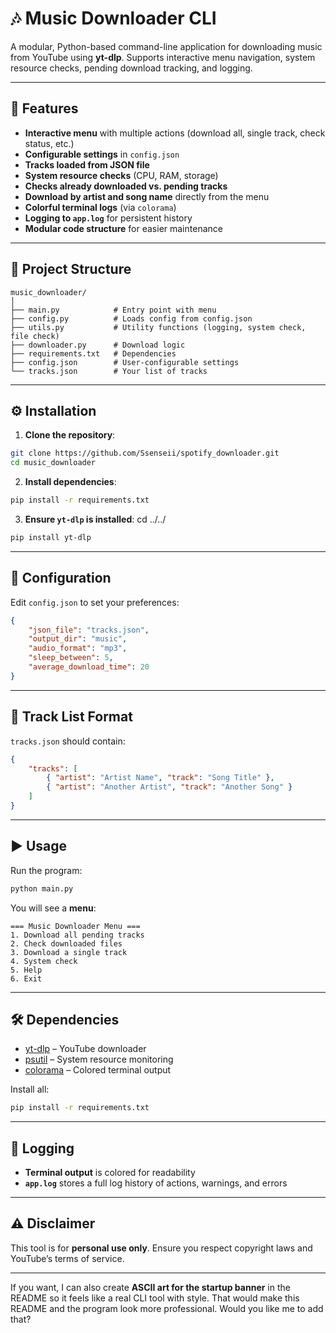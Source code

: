 # 🎶 Music Downloader CLI

A modular, Python-based command-line application for downloading music from YouTube using **yt-dlp**.
Supports interactive menu navigation, system resource checks, pending download tracking, and logging.

---

## 📌 Features

* **Interactive menu** with multiple actions (download all, single track, check status, etc.)
* **Configurable settings** in `config.json`
* **Tracks loaded from JSON file**
* **System resource checks** (CPU, RAM, storage)
* **Checks already downloaded vs. pending tracks**
* **Download by artist and song name** directly from the menu
* **Colorful terminal logs** (via `colorama`)
* **Logging to `app.log`** for persistent history
* **Modular code structure** for easier maintenance

---

## 📂 Project Structure

```
music_downloader/
│
├── main.py            # Entry point with menu
├── config.py          # Loads config from config.json
├── utils.py           # Utility functions (logging, system check, file check)
├── downloader.py      # Download logic
├── requirements.txt   # Dependencies
├── config.json        # User-configurable settings
└── tracks.json        # Your list of tracks
```

---

## ⚙️ Installation

1. **Clone the repository**:

```bash
git clone https://github.com/Ssenseii/spotify_downloader.git
cd music_downloader
```

2. **Install dependencies**:

```bash
pip install -r requirements.txt
```

3. **Ensure `yt-dlp` is installed**:
cd ../../
```bash
pip install yt-dlp
```

---

## 📄 Configuration

Edit `config.json` to set your preferences:

```json
{
    "json_file": "tracks.json",
    "output_dir": "music",
    "audio_format": "mp3",
    "sleep_between": 5,
    "average_download_time": 20
}
```

---

## 🎵 Track List Format

`tracks.json` should contain:

```json
{
    "tracks": [
        { "artist": "Artist Name", "track": "Song Title" },
        { "artist": "Another Artist", "track": "Another Song" }
    ]
}
```

---

## ▶️ Usage

Run the program:

```bash
python main.py
```

You will see a **menu**:

```
=== Music Downloader Menu ===
1. Download all pending tracks
2. Check downloaded files
3. Download a single track
4. System check
5. Help
6. Exit
```

---

## 🛠 Dependencies

* [yt-dlp](https://github.com/yt-dlp/yt-dlp) – YouTube downloader
* [psutil](https://pypi.org/project/psutil/) – System resource monitoring
* [colorama](https://pypi.org/project/colorama/) – Colored terminal output

Install all:

```bash
pip install -r requirements.txt
```

---

## 📜 Logging

* **Terminal output** is colored for readability
* **`app.log`** stores a full log history of actions, warnings, and errors

---

## ⚠️ Disclaimer

This tool is for **personal use only**.
Ensure you respect copyright laws and YouTube’s terms of service.

---

If you want, I can also create **ASCII art for the startup banner** in the README so it feels like a real CLI tool with style. That would make this README and the program look more professional. Would you like me to add that?
